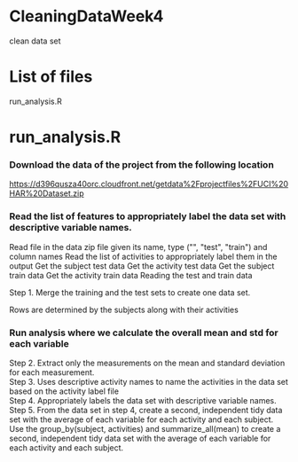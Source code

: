 # CleaningDataWeek4
clean data set
# List of files
run_analysis.R

# run_analysis.R 
### Download the data of the project from the following location
https://d396qusza40orc.cloudfront.net/getdata%2Fprojectfiles%2FUCI%20HAR%20Dataset.zip

### Read the list of features to appropriately label the data set with descriptive variable names.
Read file in the data zip file given its name, type ("", "test", "train") and column names
Read the list of activities to appropriately label them in the output
Get the subject test data
Get the activity test data
Get the subject train data
Get the activity train data
Reading the test and train data
<dl><dt>Step 1. Merge the training and the test sets to create one data set.</dt></dl>
Rows are determined by the subjects along with their activities 

### Run analysis where we calculate the overall mean and std for each variable
<dl>
<dt>Step 2. Extract only the measurements on the mean and standard deviation for each measurement.</dt>
<dt>Step 3. Uses descriptive activity names to name the activities in the data set based on the activity label file</dt>
<dt>Step 4. Appropriately labels the data set with descriptive variable names.</dt>
<dt>Step 5. From the data set in step 4, create a second, independent tidy data set with the average of each variable for each activity and each subject.</dt>
Use the group_by(subject, activities) and summarize_all(mean) to create a second, independent tidy data set with the average of each variable for each activity and each subject.
</dl>
